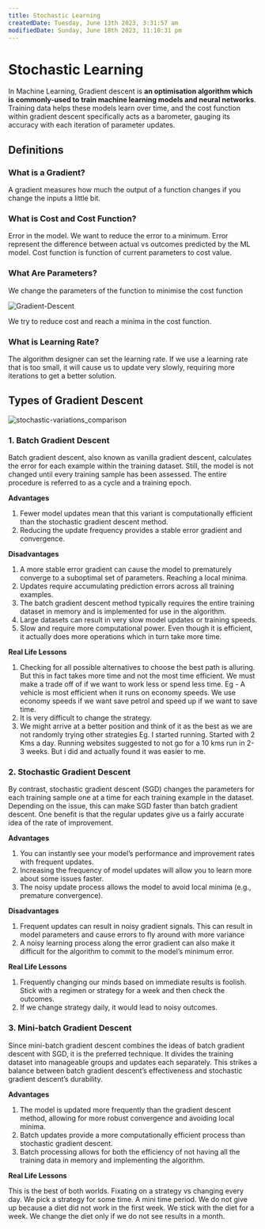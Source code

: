 ```yaml
---
title: Stochastic Learning
createdDate: Tuesday, June 13th 2023, 3:31:57 am
modifiedDate: Sunday, June 18th 2023, 11:10:31 pm
---
```


# Stochastic Learning

In Machine Learning, Gradient descent is **an optimisation algorithm which is commonly-used to train machine learning models and neural networks**. Training data helps these models learn over time, and the cost function within gradient descent specifically acts as a barometer, gauging its accuracy with each iteration of parameter updates.

## Definitions

### What is a Gradient?

A gradient measures how much the output of a function changes if you change the inputs a little bit.

### What is Cost and Cost Function?

Error in the model. We want to reduce the error to a minimum. Error represent the difference between actual vs outcomes predicted by the ML model. Cost function is function of current parameters to cost value.

### What Are Parameters?

We change the parameters of the function to minimise the cost function

![Gradient-Descent](assets/Gradient-Descent.png)

We try to reduce cost and reach a minima in the cost function.

### What is Learning Rate?

The algorithm designer can set the learning rate. If we use a learning rate that is too small, it will cause us to update very slowly, requiring more iterations to get a better solution.

## Types of Gradient Descent

![stochastic-variations_comparison](assets/stochastic-variations_comparison.png)

### 1. Batch Gradient Descent

Batch gradient descent, also known as vanilla gradient descent, calculates the error for each example within the training dataset. Still, the model is not changed until every training sample has been assessed. The entire procedure is referred to as a cycle and a training epoch.

**Advantages**

1. Fewer model updates mean that this variant is computationally efficient than the stochastic gradient descent method.
2. Reducing the update frequency provides a stable error gradient and convergence.

**Disadvantages**

1. A more stable error gradient can cause the model to prematurely converge to a suboptimal set of parameters. Reaching a local minima.
2. Updates require accumulating prediction errors across all training examples.
3. The batch gradient descent method typically requires the entire training dataset in memory and is implemented for use in the algorithm.
4. Large datasets can result in very slow model updates or training speeds.
5. Slow and require more computational power. Even though it is efficient, it actually does more operations which in turn take more time.

**Real Life Lessons**

1. Checking for all possible alternatives to choose the best path is alluring. But this in fact takes more time and not the most time efficient. We must make a trade off of if we want to work less or spend less time. Eg - A vehicle is most efficient when it runs on economy speeds. We use economy speeds if we want save petrol and speed up if we want to save time.
2. It is very difficult to change the strategy.
3. We might arrive at a better position and think of it as the best as we are not randomly trying other strategies
   Eg. I started running. Started with 2 Kms a day. Running websites suggested to not go for a 10 kms run in 2-3 weeks. But i did and actually found it was easier to me.

### 2. Stochastic Gradient Descent

By contrast, stochastic gradient descent (SGD) changes the parameters for each training sample one at a time for each training example in the dataset. Depending on the issue, this can make SGD faster than batch gradient descent. One benefit is that the regular updates give us a fairly accurate idea of the rate of improvement.

**Advantages**

1. You can instantly see your model’s performance and improvement rates with frequent updates.
3. Increasing the frequency of model updates will allow you to learn more about some issues faster.
4. The noisy update process allows the model to avoid local minima (e.g., premature convergence).

**Disadvantages**

1. Frequent updates can result in noisy gradient signals. This can result in model parameters and cause errors to fly around with more variance
2. A noisy learning process along the error gradient can also make it difficult for the algorithm to commit to the model’s minimum error.

**Real Life Lessons**

1. Frequently changing our minds based on immediate results is foolish. Stick with a regimen or strategy for a week and then check the outcomes.
2. If we change strategy daily, it would lead to noisy outcomes.

### 3. Mini-batch Gradient Descent

Since mini-batch gradient descent combines the ideas of batch gradient descent with SGD, it is the preferred technique. It divides the training dataset into manageable groups and updates each separately. This strikes a balance between batch gradient descent’s effectiveness and stochastic gradient descent’s durability.

**Advantages**

1. The model is updated more frequently than the gradient descent method, allowing for more robust convergence and avoiding local minima.
2. Batch updates provide a more computationally efficient process than stochastic gradient descent.
3. Batch processing allows for both the efficiency of not having all the training data in memory and implementing the algorithm.

**Real Life Lessons**

This is the best of both worlds. Fixating on a strategy vs changing every day.
We pick a strategy for some time. A mini time period. We do not give up because a diet did not work in the first week. We stick with the diet for a week. We change the diet only if we do not see results in a month.
